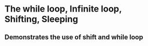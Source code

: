 # The while loop, Infinite loop, Shifting, Sleeping

## Demonstrates the use of shift and while loop














